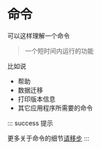 # 命令

可以这样理解一个命令
> 一个短时间内运行的功能

比如说

- 帮助
- 数据迁移
- 打印版本信息
- 其它应用程序所需要的命令

::: success 提示

更多关于命令的细节[请移步](/command)
:::
